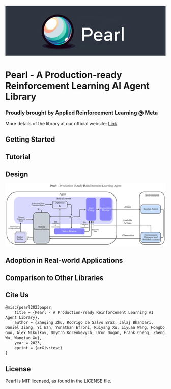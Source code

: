 ![alt](./logo/pearl_long.png)
# Pearl - A Production-ready Reinforcement Learning AI Agent Library
### Proudly brought by Applied Reinforcement Learning @ Meta

More details of the library at our official website: [Link](pearlagent.github.io)

## Getting Started

## Tutorial

## Design
![alt](./logo/agent_interface.png)

## Adoption in Real-world Applications

## Comparison to Other Libraries

## Cite Us
```
@misc{pearl2023paper,
    title = {Pearl - A Production-ready Reinforcement Learning AI Agent Library},
    author = {Zheqing Zhu, Rodrigo de Salvo Braz, Jalaj Bhandari, Daniel Jiang, Yi Wan, Yonathan Efroni, Ruiyang Xu, Liyuan Wang, Hongbo Guo, Alex Nikulkov, Dmytro Korenkevych, Urun Dogan, Frank Cheng, Zheng Wu, Wanqiao Xu},
    year = 2023,
    eprint = {arXiv:test}
}
```

## License
Pearl is MIT licensed, as found in the LICENSE file.
